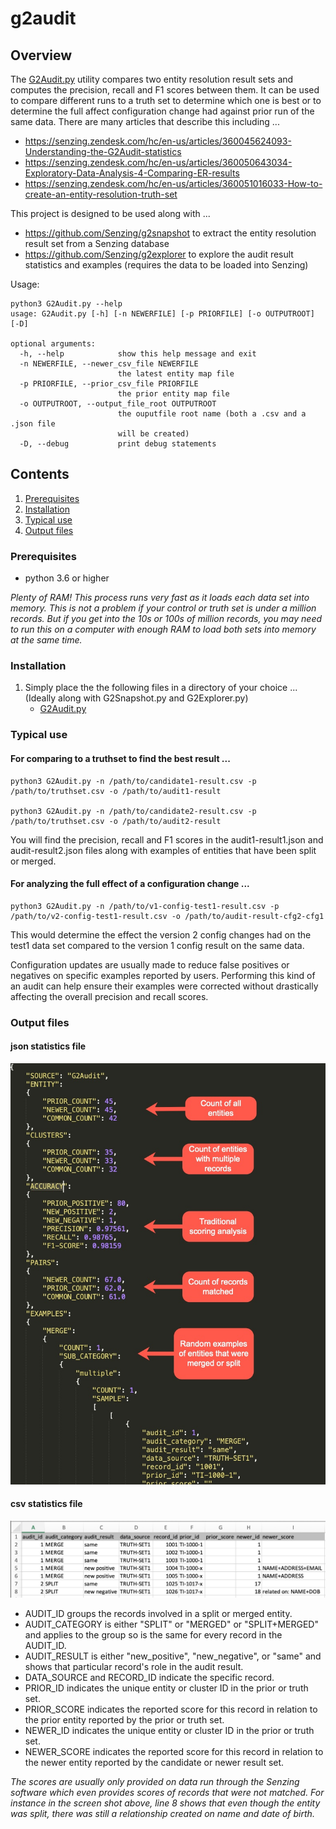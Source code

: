# g2audit

## Overview

The [G2Audit.py](G2Audit.py) utility compares two entity resolution result sets and computes the precision, recall and F1 scores between them. It can be used to compare different runs to a 
truth set to determine which one is best or to determine the full affect configuration change had against prior run of the same data.  There are many articles that describe this including ...
* https://senzing.zendesk.com/hc/en-us/articles/360045624093-Understanding-the-G2Audit-statistics
* https://senzing.zendesk.com/hc/en-us/articles/360050643034-Exploratory-Data-Analysis-4-Comparing-ER-results
* https://senzing.zendesk.com/hc/en-us/articles/360051016033-How-to-create-an-entity-resolution-truth-set

This project is designed to be used along with ...
* https://github.com/Senzing/g2snapshot to extract the entity resolution result set from a Senzing database
* https://github.com/Senzing/g2explorer to explore the audit result statistics and examples (requires the data to be loaded into Senzing)

Usage:

```console
python3 G2Audit.py --help
usage: G2Audit.py [-h] [-n NEWERFILE] [-p PRIORFILE] [-o OUTPUTROOT] [-D]

optional arguments:
  -h, --help            show this help message and exit
  -n NEWERFILE, --newer_csv_file NEWERFILE
                        the latest entity map file
  -p PRIORFILE, --prior_csv_file PRIORFILE
                        the prior entity map file
  -o OUTPUTROOT, --output_file_root OUTPUTROOT
                        the ouputfile root name (both a .csv and a .json file
                        will be created)
  -D, --debug           print debug statements
  ```

## Contents

1. [Prerequisites](#Prerequisites)
2. [Installation](#Installation)
3. [Typical use](#Typical-use)
4. [Output files](#Output-files)

### Prerequisites
- python 3.6 or higher

*Plenty of RAM! This process runs very fast as it loads each data set into memory. This is not a problem if your control or truth set is under a million records.  But if you get into the 
10s or 100s of million records, you may need to run this on a computer with enough RAM to load both sets into memory at the same time.*

### Installation

1. Simply place the the following files in a directory of your choice ...  (Ideally along with G2Snapshot.py and G2Explorer.py)
    - [G2Audit.py](G2Audit.py) 

### Typical use

#### For comparing to a truthset to find the best result ...
```console
python3 G2Audit.py -n /path/to/candidate1-result.csv -p /path/to/truthset.csv -o /path/to/audit1-result

python3 G2Audit.py -n /path/to/candidate2-result.csv -p /path/to/truthset.csv -o /path/to/audit2-result
```
You will find the precision, recall and F1 scores in the audit1-result1.json and audit-result2.json files along with examples of entities that have been split or merged.

#### For analyzing the full effect of a configuration change ...
```console
python3 G2Audit.py -n /path/to/v1-config-test1-result.csv -p /path/to/v2-config-test1-result.csv -o /path/to/audit-result-cfg2-cfg1
```
This would determine the effect the version 2 config changes had on the test1 data set compared to the version 1 config result on the same data.  

Configuration updates are usually made to reduce false positives or negatives on specific examples reported by users.  Performing this kind of an audit can help ensure their examples
were corrected without drastically affecting the overall precision and recall scores.

### Output files

#### json statistics file

![Alt text](images/json-file-screenshot.jpg?raw=true "Screen shot")

#### csv statistics file

![Alt text](images/csv-file-screenshot.jpg?raw=true "Screen shot")

* AUDIT_ID groups the records involved in a split or merged entity.
* AUDIT_CATEGORY is either "SPLIT" or "MERGED" or "SPLIT+MERGED" and applies to the group so is the same for every record in the AUDIT_ID.
* AUDIT_RESULT is either "new_positive", "new_negative", or "same" and shows that particular record's role in the audit result.
* DATA_SOURCE and RECORD_ID indicate the specific record.
* PRIOR_ID indicates the unique entity or cluster ID in the prior or truth set.
* PRIOR_SCORE indicates the reported score for this record in relation to the prior entity reported by the prior or truth set.
* NEWER_ID indicates the unique entity or cluster ID in the prior or truth set.
* NEWER_SCORE indicates the reported score for this record in relation to the newer entity reported by the candidate or newer result set.

*The scores are usually only provided on data run through the Senzing software which even provides scores of records that were not matched.
For instance in the screen shot above, line 8 shows that even though the entity was split, there was still a relationship created on name and 
date of birth.*

